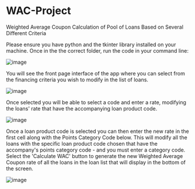 # WAC-Project
Weighted Average Coupon Calculation of Pool of Loans Based on Several Different Criteria

Please ensure you have python and the tkinter library installed on your machine. Once in the the correct folder, run the code in your command line:

![image](https://github.com/Mattsda/WAC-Project/assets/44985594/c3488af7-d6b9-4098-951c-808fb9c91cc4)

You will see the front page interface of the app where you can select from the financing criteria you wish to modify in the list of loans.

![image](https://github.com/Mattsda/WAC-Project/assets/44985594/51957da5-fd90-4443-b6ff-dfb067dd62e7)

Once selected you will be able to select a code and enter a rate, modifying the loans' rate that have the accompanying loan product code.

![image](https://github.com/Mattsda/WAC-Project/assets/44985594/404f3f85-16f7-4110-905a-2a263f072fcf)

Once a loan product code is selected you can then enter the new rate in the first cell along with the Points Category Code below. 
This will modify all the loans with the specific loan product code chosen that have the accompany's points category code - and you must enter a category code.
Select the 'Calculate WAC' button to generate the new Weighted Average Coupon rate of all the loans in the loan list that will display in the bottom of the screen. 

![image](https://github.com/Mattsda/WAC-Project/assets/44985594/98ffa43b-ef1a-44cb-aaf3-eb5ff569b55a)
